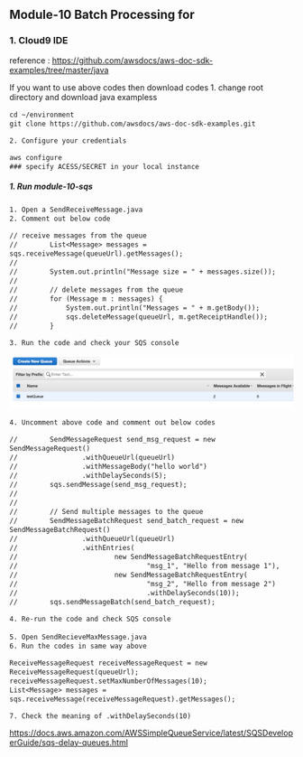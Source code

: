## Module-10 Batch Processing for 

### 1. Cloud9 IDE

reference : https://github.com/awsdocs/aws-doc-sdk-examples/tree/master/java

If you want to use above codes then download codes
	1. change root directory and download java exampless

```
cd ~/environment
git clone https://github.com/awsdocs/aws-doc-sdk-examples.git

```
	
	2. Configure your credentials

```
aws configure
### specify ACESS/SECRET in your local instance
```

##### 1. Run module-10-sqs
	1. Open a SendReceiveMessage.java
	2. Comment out below code

```
// receive messages from the queue
//        List<Message> messages = sqs.receiveMessage(queueUrl).getMessages();
//
//        System.out.println("Message size = " + messages.size());
//        
//        // delete messages from the queue
//        for (Message m : messages) {
//            System.out.println("Messages = " + m.getBody());
//            sqs.deleteMessage(queueUrl, m.getReceiptHandle());
//        }
```

	3. Run the code and check your SQS console 
	
![ec2 isnstance](./images/module-10/01.png)

	4. Uncomment above code and comment out below codes
	
```
//        SendMessageRequest send_msg_request = new SendMessageRequest()
//                .withQueueUrl(queueUrl)
//                .withMessageBody("hello world")
//                .withDelaySeconds(5);
//        sqs.sendMessage(send_msg_request);
//
//
//        // Send multiple messages to the queue
//        SendMessageBatchRequest send_batch_request = new SendMessageBatchRequest()
//                .withQueueUrl(queueUrl)
//                .withEntries(
//                        new SendMessageBatchRequestEntry(
//                                "msg_1", "Hello from message 1"),
//                        new SendMessageBatchRequestEntry(
//                                "msg_2", "Hello from message 2")
//                                .withDelaySeconds(10));
//        sqs.sendMessageBatch(send_batch_request);
```

	4. Re-run the code and check SQS console	
	
	5. Open SendRecieveMaxMessage.java
	6. Run the codes in same way above

```
ReceiveMessageRequest receiveMessageRequest = new ReceiveMessageRequest(queueUrl);
receiveMessageRequest.setMaxNumberOfMessages(10);
List<Message> messages = sqs.receiveMessage(receiveMessageRequest).getMessages();

```

	7. Check the meaning of .withDelaySeconds(10)
https://docs.aws.amazon.com/AWSSimpleQueueService/latest/SQSDeveloperGuide/sqs-delay-queues.html
	
	
	

